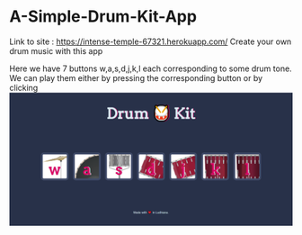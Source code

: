# A-Simple-Drum-Kit-App
Link to site : https://intense-temple-67321.herokuapp.com/
Create your own drum music with this app

Here we have 7 buttons w,a,s,d,j,k,l each corresponding to some drum tone. We can play them either by pressing the corresponding button or by clicking
<img src="ss.png">
